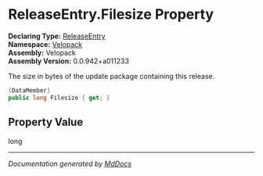 ﻿<!--  
  <auto-generated>   
    The contents of this file were generated by a tool.  
    Changes to this file may be list if the file is regenerated  
  </auto-generated>   
-->

# ReleaseEntry.Filesize Property

**Declaring Type:** [ReleaseEntry](../index.md)  
**Namespace:** [Velopack](../../index.md)  
**Assembly:** Velopack  
**Assembly Version:** 0.0.942+a011233

 The size in bytes of the update package containing this release. 

```csharp
[DataMember]
public long Filesize { get; }
```

## Property Value

long

___

*Documentation generated by [MdDocs](https://github.com/ap0llo/mddocs)*
